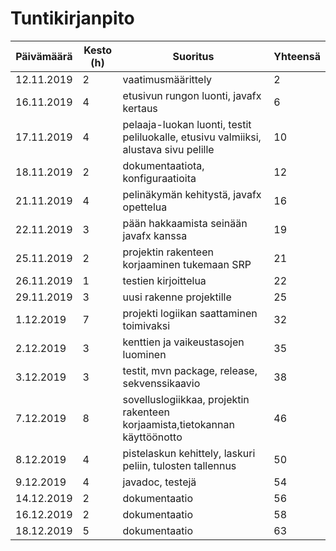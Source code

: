# Tuntikirjanpito

| Päivämäärä        | Kesto (h)           | Suoritus  | Yhteensä
| ------------- |-------------| -----|-----|
| 12.11.2019     | 2 | vaatimusmäärittely |2|
| 16.11.2019     | 4 | etusivun rungon luonti, javafx kertaus |6 |
| 17.11.2019     | 4 | pelaaja-luokan luonti, testit peliluokalle, etusivu valmiiksi, alustava sivu pelille  |10 |
| 18.11.2019     | 2 | dokumentaatiota, konfiguraatioita |12 |
| 21.11.2019     | 4 | pelinäkymän kehitystä, javafx opettelua |16 |
| 22.11.2019     | 3 | pään hakkaamista seinään javafx kanssa |19 |
| 25.11.2019     | 2 | projektin rakenteen korjaaminen tukemaan SRP |21 |
| 26.11.2019     | 1 | testien kirjoittelua  |22 |
| 29.11.2019     | 3 | uusi rakenne projektille  |25 |
| 1.12.2019     | 7 | projekti logiikan saattaminen toimivaksi  |32 |
| 2.12.2019     | 3 | kenttien ja vaikeustasojen luominen |35 |
| 3.12.2019     | 3 | testit, mvn package, release, sekvenssikaavio |38 |
| 7.12.2019     | 8 | sovelluslogiikkaa, projektin rakenteen korjaamista,tietokannan käyttöönotto |46 |
| 8.12.2019     | 4 | pistelaskun kehittely, laskuri peliin, tulosten tallennus |50 |
| 9.12.2019     | 4 | javadoc, testejä |54 |
| 14.12.2019     | 2 | dokumentaatio |56 |
| 16.12.2019     | 2 | dokumentaatio |58 |
| 18.12.2019     | 5 | dokumentaatio |63 |

